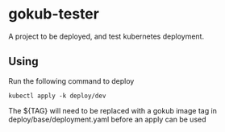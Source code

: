 # gokub-tester
A project to be deployed, and test kubernetes deployment. 

## Using
Run the following command to deploy
```
kubectl apply -k deploy/dev
```
The ${TAG} will need to be replaced with a gokub image tag in deploy/base/deployment.yaml before an apply can be used 
